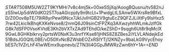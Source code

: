 $START$508M5UW2ZT9KYMHr7v8c4mj5k+00xeSSjXq/AoogBQusnu/tv582nJzS5lwUp5diW0dKO25T7oaA0icpjdy9n9tcLt+1PwdgLtLSAnw5WXrsRe9BfxLD/Z0Oov8pTE/79iR8yrPewI9Ncx7JklJvIHGB2V9gtuEcZ9QFZJLiXtFy9IsHxz57rw42LkicIkBhqKXKeNvse8/2nmQ6J09sinCtFPZKq3AXwzyhhWLmkJzIfGkG8k7dSFP0VsoKVtdE3Kh2bVXTxZAd9TEhdO/keZShD+9sqgh6Ut8r9qMclX9GwL8GHKblkrvy2prtsW0NxK3u3nrfYKse81jHNS8Z8ZBes2iYLVLANdejkEd51BdsJG0QltL0BE/vD50XvNcBZWsbEOZxRSIYTj12KNZy+9baLkG9VycEhoybES7c1VZrLhF41wWEmx9upnevb/ZTN3Ii4GGpJMWRzZwn6hY+1A==$END$